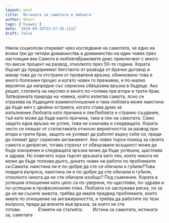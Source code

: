 ```yaml
---
layout: post
title: 'Истината за самотата в любовта'
author: Ghost
tags: ['huawei']
date: '2019-09-19T23:47:38.121Z'
draft: false
---
```


Някои социолози откриват чрез изследване на самотата, че едно на всеки три до четири домакинства е домакинство на един човек през настоящия век.Самота в любовтаБраковете днес приключват с много по-висок процент на развод, отколкото през 50-те години. Хората бързат да предприемат бягството от развода от брачен договор и макар това да ги отстрани от провалена връзка, обикновено това е много болезнен процес и когато човек го преживее, е по-малко вероятно да напредне със сериозна обвързана връзка в бъдеще. Ако решат, степента на неуспех е много по-голяма при втори и трети брак. Затворената природа на човека, който изпитва самота, ясно се отразява на бъдещите взаимоотношения и така любовта може наистина да бъде меч с двойни остриета, когато става дума за изпълнение.Любовта като причина и лекЛюбовта е странно създание, тъй като може да бъде както причина, така и лек на самотата. Само защото една връзка не успее, това не означава и следващата. Хората често се плашат от статистиката относно вероятността за развод при втори и трети брак, защото не успяват да работят върху себе си, преди да поемат друг сериозен ангажимент. Ако човек търси помощ за своята самота и депресия, тогава страхът от обвързване всъщност може да бъде изкоренен и следващата връзка може да бъде успешна, щастлива и здрава. Но повечето хора търсят връзката като лек, което никога не може да бъде толкова дълго, докато човек не работи по проблемите си.Самота: наистина ли е по-добре да сте се обичали и губили?Това повдига въпроса, наистина ли е по-добре да сте обичали и губили, отколкото никога да не сте обичали изобщо? Под съмнение. Хората в успешни отношения като цяло са по-уверени, по-щастливи, по-здрави и по-успешни в професионален план. Любовта си заслужава риска, но за да не ви съсипе живота, трябва да имате предвид проблемите, които имате по отношение на ангажираността, и трябва да работите по тези въпроси, преди да влезете във връзка, за която не сте готови.              Етикети на статията:        Истина за самотата, истината за, самотата
